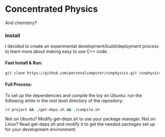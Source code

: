 Concentrated Physics
====================

And chemistry?


### Install
I decided to create an experimental development/build/deployment process to learn more about making easy to use C++ code.

#### Fast Install & Run:
```bash
git clone https://github.com/personalcomputer/conphysics.git conphysics && cd conphysics/project && ./get-deps.sh && ./compile.sh && cd .. && ./conphysics
```

#### Full Process:
To set up the dependencies and compile the toy on Ubuntu: run the following while in the root level directory of the repository:
```bash
cd project && ./get-deps.sh && ./compile.sh
```

Not on Ubuntu? Modify get-deps.sh to use your package manager. Not on Linux? Read get-deps.sh and modify it to get the needed packages set up for your development environment.